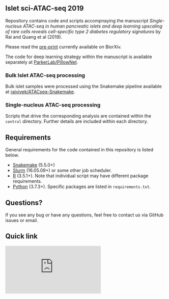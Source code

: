 ## Islet sci-ATAC-seq 2019

Repository contains code and scripts accompnaying the manuscript _Single-nucleus ATAC-seq
in human pancreatic islets and deep learning upscaling of rare cells reveals cell-specific
type 2 diabetes regulatory signatures_ by Rai and Quang et al (2019).

Please read the [pre-print](https://www.biorxiv.org/content/10.1101/749283v1) currently
available on BiorXiv.

The code for deep learning strategy within the manuscript is available separately at [ParkerLab/PillowNet](https://github.com/ParkerLab/PillowNet).


### Bulk Islet ATAC-seq processing

Bulk islet samples were processed using the Snakemake pipeline available at
[raivivek/ATACseq-Snakemake](https://github.com/raivivek/ATACseq-Snakemake).

### Single-nucleus ATAC-seq processing

Scripts that drive the corresponding analysis are contained within the `control`
directory. Further details are included within each directory.

## Requirements

General requirements for the code contained in this repository is listed below.

* [Snakemake](https://snakemake.readthedocs.io/en/stable/) (5.5.0+)
* [Slurm](https://slurm.schedmd.com) (16.05.09+) or some other job scheduler.
* [R](https://www.r-project.org) (3.5.1+). Note that individual script may have different package requirements.
* [Python](https://www.python.org) (3.7.3+). Specific packages are listed in `requirements.txt`.

## Questions?

If you see any bug or have any questions, feel free to contact us via GitHub issues or
email.

## Quick link

![[QR Code](https://www.biorxiv.org/content/10.1101/749283v1)](https://connect.biorxiv.org/qr/qr_img.php?id=749283)
